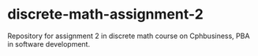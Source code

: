 # discrete-math-assignment-2
Repository for assignment 2 in discrete math course on Cphbusiness, PBA in software development. 
